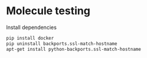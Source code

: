 # Molecule testing

Install dependencies

```bash
pip install docker
pip uninstall backports.ssl-match-hostname
apt-get install python-backports.ssl-match-hostname
```
